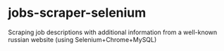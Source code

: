 # jobs-scraper-selenium
Scraping job descriptions with additional information from a well-known russian website (using Selenium+Chrome+MySQL)

